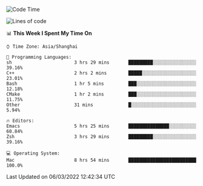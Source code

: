 <!--START_SECTION:waka-->
![Code Time](http://img.shields.io/badge/Code%20Time-635%20hrs%2045%20mins-blue)

![Lines of code](https://img.shields.io/badge/From%20Hello%20World%20I%27ve%20Written-22%20Thousand%20lines%20of%20code-blue)

📊 **This Week I Spent My Time On** 

```text
⌚︎ Time Zone: Asia/Shanghai

💬 Programming Languages: 
sh                       3 hrs 29 mins       █████████░░░░░░░░░░░░░░░░   39.16% 
C++                      2 hrs 2 mins        █████░░░░░░░░░░░░░░░░░░░░   23.01% 
Bash                     1 hr 5 mins         ███░░░░░░░░░░░░░░░░░░░░░░   12.18% 
CMake                    1 hr 2 mins         ███░░░░░░░░░░░░░░░░░░░░░░   11.75% 
Other                    31 mins             █░░░░░░░░░░░░░░░░░░░░░░░░   5.94%

🔥 Editors: 
Emacs                    5 hrs 25 mins       ███████████████░░░░░░░░░░   60.84% 
Zsh                      3 hrs 29 mins       █████████░░░░░░░░░░░░░░░░   39.16%

💻 Operating System: 
Mac                      8 hrs 54 mins       █████████████████████████   100.0%

```


 Last Updated on 06/03/2022 12:42:34 UTC
<!--END_SECTION:waka-->
